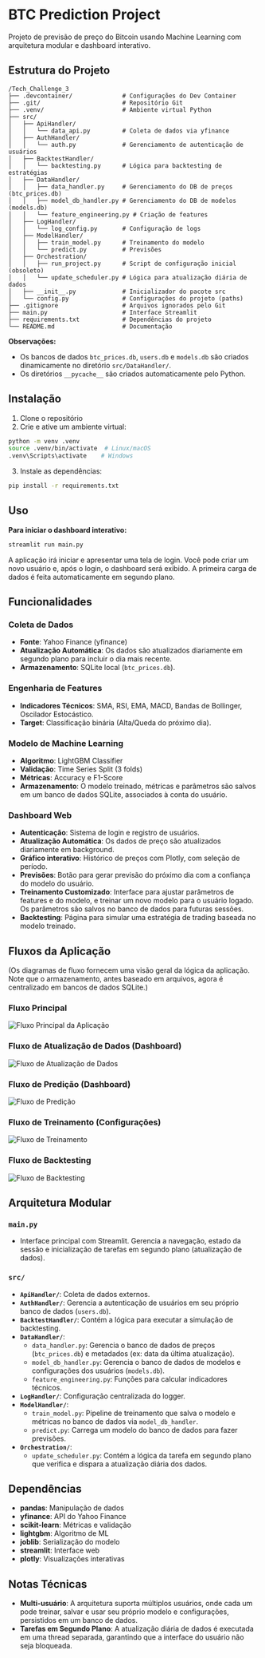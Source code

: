 # BTC Prediction Project

Projeto de previsão de preço do Bitcoin usando Machine Learning com arquitetura modular e dashboard interativo.

## Estrutura do Projeto

```
/Tech_Challenge_3
├── .devcontainer/              # Configurações do Dev Container
├── .git/                       # Repositório Git
├── .venv/                      # Ambiente virtual Python
├── src/
│   ├── ApiHandler/
│   │   └── data_api.py         # Coleta de dados via yfinance
│   ├── AuthHandler/
│   │   └── auth.py             # Gerenciamento de autenticação de usuários
│   ├── BacktestHandler/
│   │   └── backtesting.py      # Lógica para backtesting de estratégias
│   ├── DataHandler/
│   │   ├── data_handler.py     # Gerenciamento do DB de preços (btc_prices.db)
│   │   ├── model_db_handler.py # Gerenciamento do DB de modelos (models.db)
│   │   └── feature_engineering.py # Criação de features
│   ├── LogHandler/
│   │   └── log_config.py       # Configuração de logs
│   ├── ModelHandler/
│   │   ├── train_model.py      # Treinamento do modelo
│   │   └── predict.py          # Previsões
│   ├── Orchestration/
│   │   ├── run_project.py      # Script de configuração inicial (obsoleto)
│   │   └── update_scheduler.py # Lógica para atualização diária de dados
│   ├── __init__.py             # Inicializador do pacote src
│   └── config.py               # Configurações do projeto (paths)
├── .gitignore                  # Arquivos ignorados pelo Git
├── main.py                     # Interface Streamlit
├── requirements.txt            # Dependências do projeto
└── README.md                   # Documentação
```

**Observações:**
- Os bancos de dados `btc_prices.db`, `users.db` e `models.db` são criados dinamicamente no diretório `src/DataHandler/`.
- Os diretórios `__pycache__` são criados automaticamente pelo Python.

## Instalação

1. Clone o repositório
2. Crie e ative um ambiente virtual:
```bash
python -m venv .venv
source .venv/bin/activate  # Linux/macOS
.venv\Scripts\activate    # Windows
```
3. Instale as dependências:
```bash
pip install -r requirements.txt
```

## Uso

**Para iniciar o dashboard interativo:**
```bash
streamlit run main.py
```
A aplicação irá iniciar e apresentar uma tela de login. Você pode criar um novo usuário e, após o login, o dashboard será exibido. A primeira carga de dados é feita automaticamente em segundo plano.

## Funcionalidades

### Coleta de Dados
- **Fonte**: Yahoo Finance (yfinance)
- **Atualização Automática**: Os dados são atualizados diariamente em segundo plano para incluir o dia mais recente.
- **Armazenamento**: SQLite local (`btc_prices.db`).

### Engenharia de Features
- **Indicadores Técnicos**: SMA, RSI, EMA, MACD, Bandas de Bollinger, Oscilador Estocástico.
- **Target**: Classificação binária (Alta/Queda do próximo dia).

### Modelo de Machine Learning
- **Algoritmo**: LightGBM Classifier
- **Validação**: Time Series Split (3 folds)
- **Métricas**: Accuracy e F1-Score
- **Armazenamento**: O modelo treinado, métricas e parâmetros são salvos em um banco de dados SQLite, associados à conta do usuário.

### Dashboard Web
- **Autenticação**: Sistema de login e registro de usuários.
- **Atualização Automática**: Os dados de preço são atualizados diariamente em background.
- **Gráfico interativo**: Histórico de preços com Plotly, com seleção de período.
- **Previsões**: Botão para gerar previsão do próximo dia com a confiança do modelo do usuário.
- **Treinamento Customizado**: Interface para ajustar parâmetros de features e do modelo, e treinar um novo modelo para o usuário logado. Os parâmetros são salvos no banco de dados para futuras sessões.
- **Backtesting**: Página para simular uma estratégia de trading baseada no modelo treinado.

## Fluxos da Aplicação

(Os diagramas de fluxo fornecem uma visão geral da lógica da aplicação. Note que o armazenamento, antes baseado em arquivos, agora é centralizado em bancos de dados SQLite.)

### Fluxo Principal
![Fluxo Principal da Aplicação](imgs/Main%20Application%20Flow.jpg)

### Fluxo de Atualização de Dados (Dashboard)
![Fluxo de Atualização de Dados](imgs/Data%20Update%20Flow%20(Dashboard).jpg)

### Fluxo de Predição (Dashboard)
![Fluxo de Predição](imgs/Prediction%20Flow%20(Dashboard).jpg)

### Fluxo de Treinamento (Configurações)
![Fluxo de Treinamento](imgs/Training%20Flow%20(Settings).jpg)

### Fluxo de Backtesting
![Fluxo de Backtesting](imgs/Backtesting%20Flow%20(Backtesting).jpg)

## Arquitetura Modular

### `main.py`
- Interface principal com Streamlit. Gerencia a navegação, estado da sessão e inicialização de tarefas em segundo plano (atualização de dados).

### `src/`
- **`ApiHandler/`**: Coleta de dados externos.
- **`AuthHandler/`**: Gerencia a autenticação de usuários em seu próprio banco de dados (`users.db`).
- **`BacktestHandler/`**: Contém a lógica para executar a simulação de backtesting.
- **`DataHandler/`**:
  - `data_handler.py`: Gerencia o banco de dados de preços (`btc_prices.db`) e metadados (ex: data da última atualização).
  - `model_db_handler.py`: Gerencia o banco de dados de modelos e configurações dos usuários (`models.db`).
  - `feature_engineering.py`: Funções para calcular indicadores técnicos.
- **`LogHandler/`**: Configuração centralizada do logger.
- **`ModelHandler/`**:
  - `train_model.py`: Pipeline de treinamento que salva o modelo e métricas no banco de dados via `model_db_handler`.
  - `predict.py`: Carrega um modelo do banco de dados para fazer previsões.
- **`Orchestration/`**:
  - `update_scheduler.py`: Contém a lógica da tarefa em segundo plano que verifica e dispara a atualização diária dos dados.

## Dependências

- **pandas**: Manipulação de dados
- **yfinance**: API do Yahoo Finance
- **scikit-learn**: Métricas e validação
- **lightgbm**: Algoritmo de ML
- **joblib**: Serialização do modelo
- **streamlit**: Interface web
- **plotly**: Visualizações interativas

## Notas Técnicas

- **Multi-usuário**: A arquitetura suporta múltiplos usuários, onde cada um pode treinar, salvar e usar seu próprio modelo e configurações, persistidos em um banco de dados.
- **Tarefas em Segundo Plano**: A atualização diária de dados é executada em uma thread separada, garantindo que a interface do usuário não seja bloqueada.